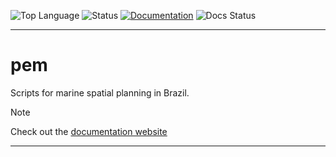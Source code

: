 ![Top Language](https://img.shields.io/github/languages/top/iporepos/pem)
![Status](https://img.shields.io/badge/status-development-yellow.svg)
[![Documentation](https://img.shields.io/badge/docs-online-blue)](https://iporepos.github.io/pem/)
![Docs Status](https://github.com/iporepos/pem/actions/workflows/docs.yaml/badge.svg)


---

# pem

Scripts for marine spatial planning in Brazil.

> [!NOTE]
> Check out the [documentation website](https://iporepos.github.io/pem/)

---
